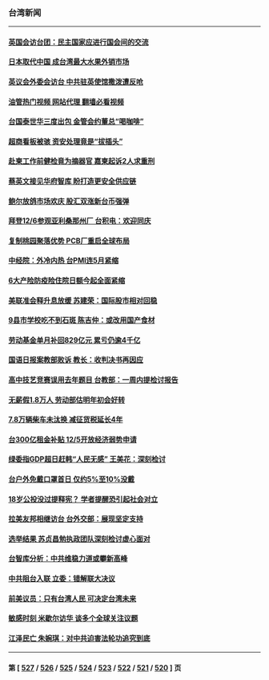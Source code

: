### 台湾新闻
---
#### [英国会访台团：民主国家应进行国会间的交流](../../pages/ncid1349361/n13877290.md?12022045) 
#### [日本取代中国 成台湾最大水果外销市场](../../pages/ncid1349361/n13877217.md?12022045) 
#### [英议会外委会访台 中共驻英使馆撒泼遭反呛](../../pages/ncid1349361/n13876914.md?12022045) 
#### [油管热门视频 网站代理 翻墙必看视频](http://138.2.39.72:81/youtube.html?epic-marker?12022045)
#### [台国泰世华三度出包 金管会约董总“喝咖啡”](../../pages/ncid1349361/n13876769.md?12022045) 
#### [超商看板被骇 资安处理竟是“拔插头”](../../pages/ncid1349361/n13876801.md?12022045) 
#### [赴柬工作前健检竟为摘器官 嘉柬起诉2人求重刑](../../pages/ncid1349361/n13876808.md?12022045) 
#### [蔡英文接见华府智库 盼打造更安全供应链](../../pages/ncid1349361/n13876705.md?12022045) 
#### [鲍尔放鸽市场欢庆 股汇双涨新台币强弹](../../pages/ncid1349361/n13876770.md?12022045) 
#### [拜登12/6参观亚利桑那州厂 台积电：欢迎同庆](../../pages/ncid1349361/n13876771.md?12022045) 
#### [复制桃园聚落优势 PCB厂重启全球布局](../../pages/ncid1349361/n13876772.md?12022045) 
#### [中经院：外冷内热 台PMI连5月紧缩](../../pages/ncid1349361/n13876773.md?12022045) 
#### [6大产险防疫险住院日额今起全面紧缩](../../pages/ncid1349361/n13876775.md?12022045) 
#### [美联准会释升息放缓 苏建荣：国际股市相对回稳](../../pages/ncid1349361/n13876776.md?12022045) 
#### [9县市学校吃不到石斑 陈吉仲：或改用国产食材](../../pages/ncid1349361/n13876735.md?12022045) 
#### [劳动基金单月补回829亿元 累亏仍逾4千亿](../../pages/ncid1349361/n13876742.md?12022045) 
#### [国语日报案教部败诉 教长：收判决书再因应](../../pages/ncid1349361/n13876739.md?12022045) 
#### [高中技艺竞赛误用去年题目 台教部：一周内提检讨报告](../../pages/ncid1349361/n13876744.md?12022045) 
#### [无薪假1.8万人 劳动部估明年初会好转](../../pages/ncid1349361/n13876741.md?12022045) 
#### [7.8万辆柴车未汰换 减征货税延长4年](../../pages/ncid1349361/n13876737.md?12022045) 
#### [台300亿租金补贴 12/5开放经济弱势申请](../../pages/ncid1349361/n13876757.md?12022045) 
#### [绿委指GDP超日赶韩“人民无感” 王美花：深刻检讨](../../pages/ncid1349361/n13876706.md?12022045) 
#### [台户外免戴口罩首日 仅约5%至10%没戴](../../pages/ncid1349361/n13876703.md?12022045) 
#### [18岁公投没过提释宪？ 学者提醒恐引起社会对立](../../pages/ncid1349361/n13876708.md?12022045) 
#### [拉美友邦相继访台 台外交部：展现坚定支持](../../pages/ncid1349361/n13876714.md?12022045) 
#### [选举结果 苏贞昌勉执政团队深刻检讨虚心面对](../../pages/ncid1349361/n13876715.md?12022045) 
#### [台智库分析：中共维稳力道或攀新高峰](../../pages/ncid1349361/n13876701.md?12022045) 
#### [中共阻台入联 立委：错解联大决议](../../pages/ncid1349361/n13876687.md?12022045) 
#### [前美议员：只有台湾人民 可决定台湾未来](../../pages/ncid1349361/n13876646.md?12022045) 
#### [敏感时刻 米歇尔访华 谈多个全球关注议题](../../pages/ncid1349361/n13876726.md?12022045) 
#### [江泽民亡 朱婉琪：对中共迫害法轮功追究到底](../../pages/ncid1349361/n13876490.md?12022045) 

---
#### 第 [ [527](./527.md?12022045) / [526](./526.md?12022045) / [525](./525.md?12022045) / [524](./524.md?12022045) / [523](./523.md?12022045) / [522](./522.md?12022045) / [521](./521.md?12022045) / [520](./520.md?12022045) ] 页
